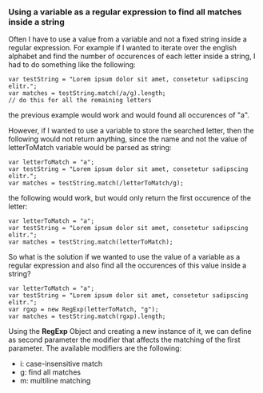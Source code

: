 ### Using a variable as a regular expression to find all matches inside a string
Often I have to use a value from a variable and not a fixed string inside a regular expression. For example if I wanted to iterate over the english alphabet and find the number of occurences of each letter inside a string, I had to do something like the following:

```
var testString = "Lorem ipsum dolor sit amet, consetetur sadipscing elitr.";
var matches = testString.match(/a/g).length;
// do this for all the remaining letters
```
the previous example would work and would found all occurences of "a".

However, if I wanted to use a variable to store the searched letter, then the following would not return anything, since the name and not the value of letterToMatch variable would be parsed as string:
```
var letterToMatch = "a"; 
var testString = "Lorem ipsum dolor sit amet, consetetur sadipscing elitr.";
var matches = testString.match(/letterToMatch/g);
```

the following would work, but would only return the first occurence of the letter:
```
var letterToMatch = "a"; 
var testString = "Lorem ipsum dolor sit amet, consetetur sadipscing elitr.";
var matches = testString.match(letterToMatch);
```

So what is the solution if we wanted to use the value of a variable as a regular expression and also find all the occurences of this value inside a string?
```
var letterToMatch = "a"; 
var testString = "Lorem ipsum dolor sit amet, consetetur sadipscing elitr.";
var rgxp = new RegExp(letterToMatch, "g");
var matches = testString.match(rgxp).length;
```

Using the **RegExp** Object and creating a new instance of it, we can define as second parameter the modifier that affects the matching of the first parameter.
The available modifiers are the following:
- i: case-insensitive match
- g: find all matches
- m: multiline matching